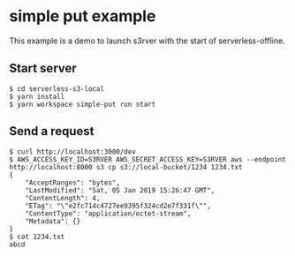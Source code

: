 # simple put example
This example is a demo to launch s3rver with the start of serverless-offline.

## Start server
```
$ cd serverless-s3-local
$ yarn install
$ yarn workspace simple-put run start
```

## Send a request
```
$ curl http://localhost:3000/dev
$ AWS_ACCESS_KEY_ID=S3RVER AWS_SECRET_ACCESS_KEY=S3RVER aws --endpoint http://localhost:8000 s3 cp s3://local-bucket/1234 1234.txt
{
    "AcceptRanges": "bytes",
    "LastModified": "Sat, 05 Jan 2019 15:26:47 GMT",
    "ContentLength": 4,
    "ETag": "\"e2fc714c4727ee9395f324cd2e7f331f\"",
    "ContentType": "application/octet-stream",
    "Metadata": {}
}
$ cat 1234.txt
abcd
```
